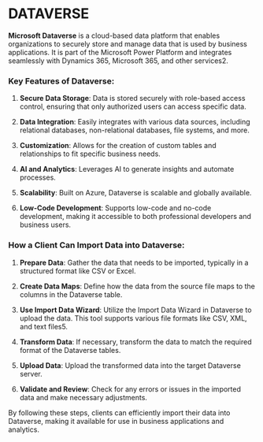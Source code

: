 # DATAVERSE

**Microsoft Dataverse** is a cloud-based data platform that enables organizations to securely store and manage data that is used by business applications. It is part of the Microsoft Power Platform and integrates seamlessly with Dynamics 365, Microsoft 365, and other services2.

### Key Features of Dataverse:

1. **Secure Data Storage**: Data is stored securely with role-based access control, ensuring that only authorized users can access specific data.
    
2. **Data Integration**: Easily integrates with various data sources, including relational databases, non-relational databases, file systems, and more.
    
3. **Customization**: Allows for the creation of custom tables and relationships to fit specific business needs.
    
4. **AI and Analytics**: Leverages AI to generate insights and automate processes.
    
5. **Scalability**: Built on Azure, Dataverse is scalable and globally available.
    
6. **Low-Code Development**: Supports low-code and no-code development, making it accessible to both professional developers and business users.
    

### How a Client Can Import Data into Dataverse:

1. **Prepare Data**: Gather the data that needs to be imported, typically in a structured format like CSV or Excel.
    
2. **Create Data Maps**: Define how the data from the source file maps to the columns in the Dataverse table.
    
3. **Use Import Data Wizard**: Utilize the Import Data Wizard in Dataverse to upload the data. This tool supports various file formats like CSV, XML, and text files5.
    
4. **Transform Data**: If necessary, transform the data to match the required format of the Dataverse tables.
    
5. **Upload Data**: Upload the transformed data into the target Dataverse server.
    
6. **Validate and Review**: Check for any errors or issues in the imported data and make necessary adjustments.
    

By following these steps, clients can efficiently import their data into Dataverse, making it available for use in business applications and analytics.